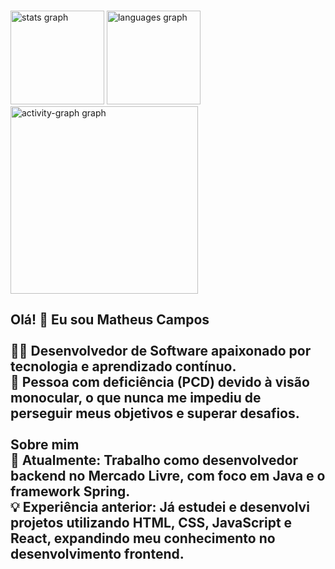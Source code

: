 
###

<div align="left">
  <img src="https://github-readme-stats.vercel.app/api?username=omathcampos&hide_title=false&hide_rank=false&show_icons=true&include_all_commits=true&count_private=true&disable_animations=false&theme=vue-dark&locale=en&hide_border=false&order=1" height="150" alt="stats graph"  />
  <img src="https://github-readme-stats.vercel.app/api/top-langs?username=omathcampos&locale=en&hide_title=false&layout=compact&card_width=320&langs_count=5&theme=vue-dark&hide_border=false&order=2" height="150" alt="languages graph"  />
  <img src="https://github-readme-activity-graph.vercel.app/graph?username=omathcampos&radius=16&theme=vue&area=true&order=5" height="300" alt="activity-graph graph"  />
</div>

###

<h2 align="left">Olá! 👋 Eu sou Matheus Campos<br><br>👨‍💻 Desenvolvedor de Software apaixonado por tecnologia e aprendizado contínuo.<br>🌟 Pessoa com deficiência (PCD) devido à visão monocular, o que nunca me impediu de perseguir meus objetivos e superar desafios.<br><br>Sobre mim<br>🚀 Atualmente: Trabalho como desenvolvedor backend no Mercado Livre, com foco em Java e o framework Spring.<br>💡 Experiência anterior: Já estudei e desenvolvi projetos utilizando HTML, CSS, JavaScript e React, expandindo meu conhecimento no desenvolvimento frontend.</h2>

###
